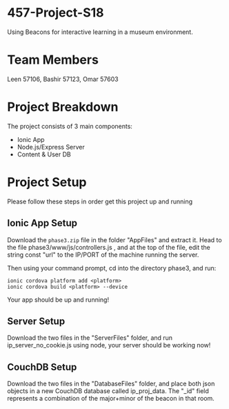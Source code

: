 # 457-Project-S18
Using Beacons for interactive learning in a museum environment.

# Team Members
Leen 57106, Bashir 57123, Omar 57603

# Project Breakdown
The project consists of 3 main components:
- Ionic App
- Node.js/Express Server
- Content & User DB

# Project Setup
Please follow these steps in order get this project up and running
## Ionic App Setup
Download the `phase3.zip` file in the folder "AppFiles" and extract it.
Head to the file phase3/www/js/controllers.js , and at the top of the file, edit the string const "url" to the IP/PORT of the machine running the server.

Then using your command prompt, cd into the directory phase3, and run:

    ionic cordova platform add <platform>
    ionic cordova build <platform> --device

Your app should be up and running!

## Server Setup
Download the two files in the "ServerFiles" folder, and run ip_server_no_cookie.js using node, your server should be working now!

## CouchDB Setup
Download the two files in the "DatabaseFiles" folder, and place both json objects in a new CouchDB database called ip_proj_data. The "_id" field represents a combination of the major+minor of the beacon in that room.

